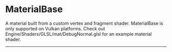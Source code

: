 # MaterialBase

A material built from a custom vertex and fragment shader. MaterialBase is only supported on Vulkan platforms. Check out Engine/Shaders/GLSL/mat/DebugNormal.glsl for an example material shader.

---
